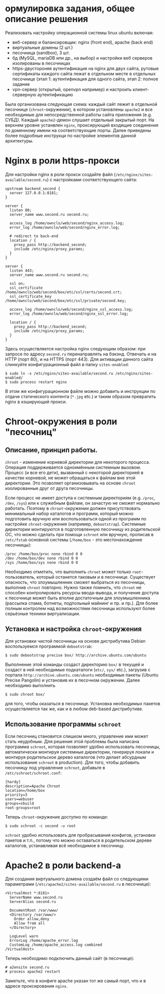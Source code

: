 ормулировка задания, общее описание решения
============================================

Реализовать настройку операционной системы linux ubuntu включая:

- веб-сервер и балансировщик: nginx (front end), apache (back end)
- виртуальные домены (2 шт.)
- песочница (sandbox), 3 шт. 
- бд (MySQL, mariaDB или др., на выбор) и настройки веб серверов изолированы в песочницах
- https-двустороняя аутентификация на nginx для двух сайта, рутовые сертификаты каждого сайта лежат в отдельном месте в отдельных песочнице (этап 1: аутентификация для одного сайта, этап 2: полное задание
- vpn-сервер (открытый, openvpn например) и настроить клиент-серверную аутентификацию

Была организована следующая схема: каждый сайт лежит в отдельной
песочнице (`chroot`-окружении), в котором установлены `apache2`
и все необходимые для непосредственной работы сайта приложения
(e.g. СУБД). Каждый `apache2`-демон слушает отдельный закрытый
порт. На верхнем уровне устанвлен `nginx`, проксирующий входящие
соединения по доменному имени на соответствующие порты. Далее
приведены более подробные инструкци по настройке элементов данной
архитектуры.

Nginx в роли https-прокси
=========================

Для настройки nginx в роли прокси создайте файл (`/etc/nginx/sites-available/second.ru`)
с настройками соответствующего сайта:


    upstream backend_second {
      server 127.0.0.1:8181;
    }

    server {
      listen 80;
      server_name www.second.ru second.ru;

      access_log /home/ownclo/web/second/nginx_access.log;
      error_log /home/ownclo/web/second/nginx_error.log;

      # redirect to back-end
      location / {
        proxy_pass http://backend_second;
        include /etc/nginx/proxy_params;
      }
    }

    server {
      listen 443;
      server_name www.second.ru second.ru;

      ssl on;
      ssl_certificate /home/ownclo/web/second/box/etc/ssl/certs/second.crt;
      ssl_certificate_key /home/ownclo/web/second/box/etc/ssl/private/second.key;

      access_log /home/ownclo/web/second/nginx_ssl_access.log;
      error_log /home/ownclo/web/second/nginx_ssl_error.log;

      location / {
        proxy_pass http://backend_second;
        include /etc/nginx/proxy_params;
      }
    }


Здесь осуществляется настройка nginx следующим образом: при запросе по
адресу `second.ru` перенаправлять на бэкэнд. Отвечать и на HTTP (порт 80),
и на HTTPS (порт 443). Для активации данного сайта слинкуйте конфигурационный
файл в папку `sites-enabled`:

    $ sudo ln -s /etc/nginx/sites-available/second.ru /etc/nginx/sites-enabled/
    $ sudo process restart nginx

В этом же конфигурационном файле можно добавить и инструкции по отдаче
статического контента (`*.jpg` etc.) и таким образом превратить nginx
в кэширующий прокси.

Chroot-окружения в роли "песочниц"
==================================

Описание, принцип работы.
-------------------------

`chroot` - изменение корневой директории для
некоторого процесса. Операция поддерживается
одноимённым системным вызовом. Процесс (и все
его дети), вызванный с некоторой директорией
в качестве корневой, не может обращаться к
файлам вне этой директории. Это позволяет
организовывать на основе `chroot` изолированные
друг от друга песочницы.

Если процесс не имеет доступа к системным директориям
(e.g. `/proc`, `/dev`, `/sys`) или к служебным файлам,
он зачастую не сможет нормально работать. Поэтому
в `chroot`-окружении должен присутствовать минимальный
набор каталогов и программ, который можно подготовить
вручную или воспользоваться одной из программ по
настройке `chroot`-окружения (например, `debootstrap`).
Системные директории монтируются в подготовленную
песочницу из родительской ОС, что можно сделать при
помощи `schroot` или вручную, прописав в `/etc/fstab`
основной системы (`/home/box` - это местонахождение
песочницы):

    /proc /home/box/proc none rbind 0 0
    /dev /home/box/dev none rbind 0 0
    /sys /home/box/sys none rbind 0 0

Необходимо отметить, что выполнить `chroot` может только
`root`-пользователь, который останется таковым и в песочнице.
Существует опасность, что злоумышленник сможет выбраться из
песочницы, выполнив `chroot` повторно. Нужно также помнить,
что `chroot` не способен контролировать ресурсы ввода-вывода,
и получение доступа к песочнице может быть вполне достаточным
для злоумышленника (рассылка спама, ботнеты, подпольный майнинг
и пр. и пр.). Для более полным контролем над возможностями
песочницы используют более серьёзные техники виртуализации.


Установка и настройка `chroot`-окружения
----------------------------------------

Для установки чистой песочницы на основе дистрибутива Debian
воспользуемся программой `debootstrab`:

    $ sudo debootstrap precise box/ http://archive.ubuntu.com/ubuntu

Выполнение этой команды создаст директорию `box/` в текущей
и создаст в ней необходимые подкаталоги (`etc/`, `sys/` etc.),
загрузив с портала `http://archive.ubuntu.com/ubuntu` необходимые
пакеты (Ubuntu Precise Pangolin) и установив их в песочном
окружении. Далее необходимо выполнить

    $ sudo chroot box/

для того, чтобы оказаться в песочнице. Установка необходимых
пакетов осуществляется так же, как и в любом deb-based
дистрибутиве.


Использование программы `schroot`
---------------------------------

Если песочниц становится слишком много, управление ими может
стать неудобным. Для решения этой проблемы была написана программа
`schroot`, которая позволяет удобно использовать песочницы,
автоматически монтируя системные директории, генерируя локали
и монтируя родительское дерево каталогов (что делает абсурдным
использование `schroot` в production). Для того, чтобы добавить
песочницу под управление `schroot`, добавьте в `/etc/schroot/schroot.conf`:

    [hardy]
    description=Apache Chroot
    location=/home/box
    priority=3
    users=webuser
    groups=sbuild
    root-groups=root

Теперь `chroot`-окружение доступно по команде:

    $ sudo schroot -c second -u root

`schroot` удобно использовать для пробрасывания конфигов, установки
пакетов и т.п., потому что можно оставаться в родительском дереве
каталогов, устанавливая всё необходимое в песочницу.


Apache2 в роли backend-а
========================

Для создания виртуального домена создаём файл со следующими параметрами
(`/etc/apache2/sites-available/second.ru` в песочнице):

    <VirtualHost *:8181>
      ServerName www.second.ru
      ServerAlias second.ru

      DocumentRoot /var/www/
      <Directory /var/www/>
        Order allow,deny
        Allow from all
      </Directory>

      LogLevel warn
      ErrorLog /home/apache_error.log
      CustomLog /home/apache_access.log combined
    /VirtualHost>

Теперь необходимо подключить данный сайт (в песочнице):

    # a2ensite second.ru
    # process apache2 restart

Заметьте, что в конфиге apache указан тот же самый порт, что
и в адресе проксирования `nginx`.
